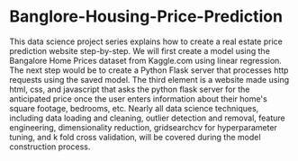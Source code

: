 # Banglore-Housing-Price-Prediction
This data science project series explains how to create a real estate price prediction website step-by-step. We will first create a model using the Bangalore Home Prices dataset from Kaggle.com using linear regression. The next step would be to create a Python Flask server that processes http requests using the saved model. The third element is a website made using html, css, and javascript that asks the python flask server for the anticipated price once the user enters information about their home's square footage, bedrooms, etc. Nearly all data science techniques, including data loading and cleaning, outlier detection and removal, feature engineering, dimensionality reduction, gridsearchcv for hyperparameter tuning, and k fold cross validation, will be covered during the model construction process.
